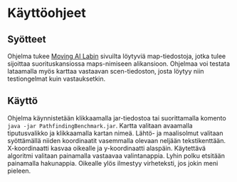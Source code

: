 # Käyttöohjeet

## Syötteet
Ohjelma tukee [Moving AI Labin](http://movingai.com/benchmarks/) sivuilta löytyviä map-tiedostoja, jotka tulee sijoittaa suorituskansiossa maps-nimiseen alikansioon. Ohjelmaa voi testata lataamalla myös karttaa vastaavan scen-tiedoston, josta löytyy niin testiongelmat kuin vastauksetkin.

## Käyttö
Ohjelma käynnistetään klikkaamalla jar-tiedostoa tai suorittamalla komento ` java -jar PathfindingBenchmark.jar`. Kartta valitaan avaamalla tiputusvalikko ja klikkaamalla kartan nimeä. Lähtö- ja maalisolmut valitaan syöttämällä niiden koordinaatit vasemmalla olevaan neljään tekstikenttään. X-koordinaatti kasvaa oikealle ja y-koordinaatti alaspäin. Käytettävä algoritmi valitaan painamalla vastaavaa valintanappia. Lyhin polku etsitään painamalla hakunappia. Oikealle ylös ilmestyy virheteksti, jos jokin meni pieleen.
